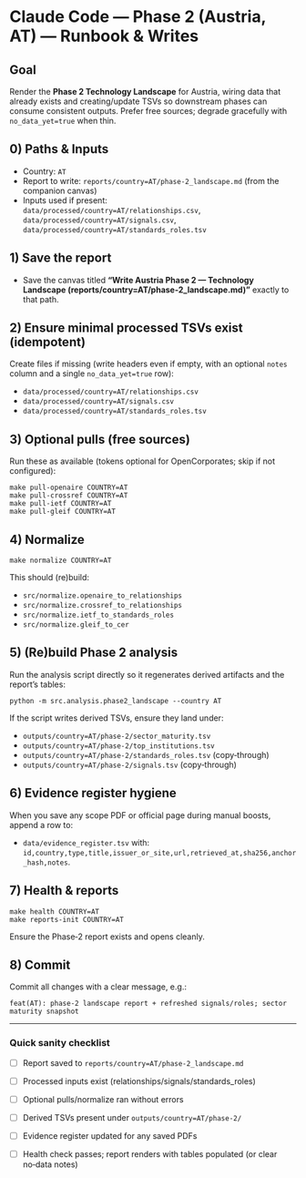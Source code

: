 # Claude Code — Phase 2 (Austria, AT) — Runbook & Writes

## Goal
Render the **Phase 2 Technology Landscape** for Austria, wiring data that already exists and creating/update TSVs so downstream phases can consume consistent outputs. Prefer free sources; degrade gracefully with `no_data_yet=true` when thin.

## 0) Paths & Inputs
- Country: `AT`
- Report to write: `reports/country=AT/phase-2_landscape.md` (from the companion canvas)
- Inputs used if present:  
  `data/processed/country=AT/relationships.csv`,  
  `data/processed/country=AT/signals.csv`,  
  `data/processed/country=AT/standards_roles.tsv`

## 1) Save the report
- Save the canvas titled **“Write Austria Phase 2 — Technology Landscape (reports/country=AT/phase-2_landscape.md)”** exactly to that path.

## 2) Ensure minimal processed TSVs exist (idempotent)
Create files if missing (write headers even if empty, with an optional `notes` column and a single `no_data_yet=true` row):
- `data/processed/country=AT/relationships.csv`
- `data/processed/country=AT/signals.csv`
- `data/processed/country=AT/standards_roles.tsv`

## 3) Optional pulls (free sources)
Run these as available (tokens optional for OpenCorporates; skip if not configured):
```
make pull-openaire COUNTRY=AT
make pull-crossref COUNTRY=AT
make pull-ietf COUNTRY=AT
make pull-gleif COUNTRY=AT
```

## 4) Normalize
```
make normalize COUNTRY=AT
```
This should (re)build:
- `src/normalize.openaire_to_relationships`
- `src/normalize.crossref_to_relationships`
- `src/normalize.ietf_to_standards_roles`
- `src/normalize.gleif_to_cer`

## 5) (Re)build Phase 2 analysis
Run the analysis script directly so it regenerates derived artifacts and the report’s tables:
```
python -m src.analysis.phase2_landscape --country AT
```
If the script writes derived TSVs, ensure they land under:
- `outputs/country=AT/phase-2/sector_maturity.tsv`
- `outputs/country=AT/phase-2/top_institutions.tsv`
- `outputs/country=AT/phase-2/standards_roles.tsv` (copy‑through)
- `outputs/country=AT/phase-2/signals.tsv` (copy‑through)

## 6) Evidence register hygiene
When you save any scope PDF or official page during manual boosts, append a row to:
- `data/evidence_register.tsv` with: `id,country,type,title,issuer_or_site,url,retrieved_at,sha256,anchor_hash,notes`.

## 7) Health & reports
```
make health COUNTRY=AT
make reports-init COUNTRY=AT
```
Ensure the Phase‑2 report exists and opens cleanly.

## 8) Commit
Commit all changes with a clear message, e.g.:
```
feat(AT): phase‑2 landscape report + refreshed signals/roles; sector maturity snapshot
```

---

### Quick sanity checklist
- [ ] Report saved to `reports/country=AT/phase-2_landscape.md`
- [ ] Processed inputs exist (relationships/signals/standards_roles)
- [ ] Optional pulls/normalize ran without errors
- [ ] Derived TSVs present under `outputs/country=AT/phase-2/`
- [ ] Evidence register updated for any saved PDFs
- [ ] Health check passes; report renders with tables populated (or clear no‑data notes)

